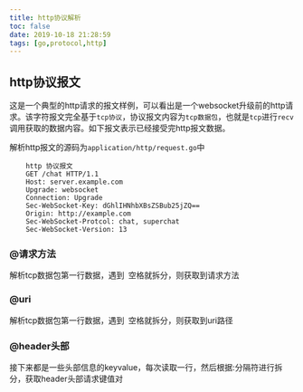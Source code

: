 ```yaml
---
title: http协议解析
toc: false
date: 2019-10-18 21:28:59
tags: [go,protocol,http]
---
```



## http协议报文
这是一个典型的http请求的报文样例，可以看出是一个websocket升级前的http请求。该字符报文完全基于`tcp协议`，协议报文内容为`tcp数据包`，也就是`tcp`进行`recv`调用获取的数据内容。如下报文表示已经接受完http报文数据。

解析http报文的源码为`application/http/request.go`中
```
	http 协议报文
	GET /chat HTTP/1.1
	Host: server.example.com
	Upgrade: websocket
	Connection: Upgrade
	Sec-WebSocket-Key: dGhlIHNhbXBsZSBub25jZQ==
	Origin: http://example.com
	Sec-WebSocket-Protcol: chat, superchat
	Sec-WebSocket-Version: 13
```
### @请求方法
解析tcp数据包第一行数据，遇到` `空格就拆分，则获取到请求方法
### @uri
解析tcp数据包第一行数据，遇到` `空格就拆分，则获取到uri路径
### @header头部
接下来都是一些头部信息的keyvalue，每次读取一行，然后根据:分隔符进行拆分，获取header头部请求键值对
